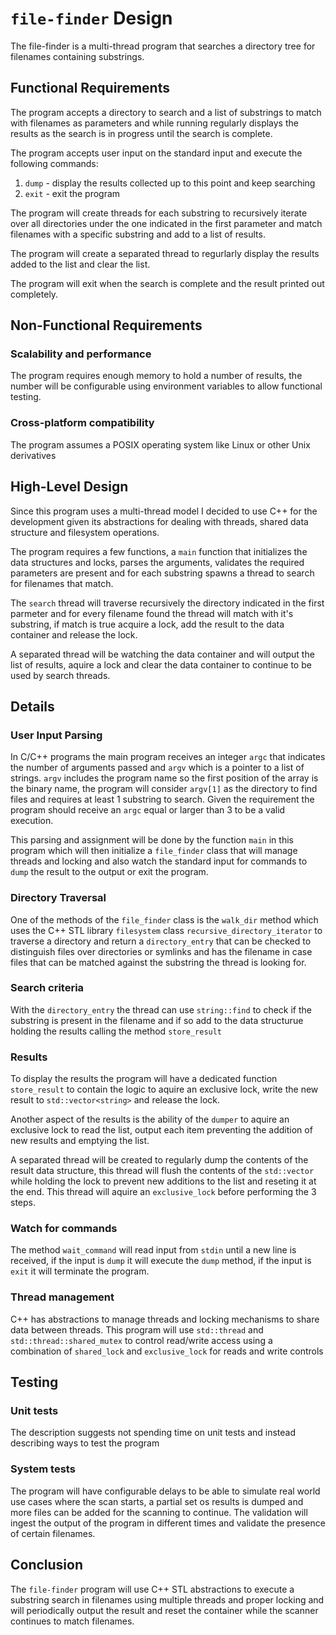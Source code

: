# `file-finder` Design

The file-finder is a multi-thread program that searches a directory tree for filenames containing substrings. 

## Functional Requirements

The program accepts a directory to search and a list of substrings to match with filenames as parameters and while running regularly displays the results as the search is in progress until the search is complete.

The program accepts user input on the standard input and execute the following commands:
1. `dump` - display the results collected up to this point and keep searching
2. `exit` - exit the program

The program will create threads for each substring to recursively iterate over all directories under the one indicated in the first parameter and match filenames with a specific substring and add to a list of results.

The program will create a separated thread to regurlarly display the results added to the list and clear the list.

The program will exit when the search is complete and the result printed out completely.

## Non-Functional Requirements

### Scalability and performance

The program requires enough memory to hold a number of results, the number will be configurable using environment variables to allow functional testing.


### Cross-platform compatibility

The program assumes a POSIX operating system like Linux or other Unix derivatives

## High-Level Design

Since this program uses a multi-thread model I decided to use C++ for the development given its abstractions for dealing with threads, shared data structure and filesystem operations.

The program requires a few functions, a `main` function that initializes the data structures and locks, parses the arguments, validates the required parameters are present and for each substring spawns a thread to search for filenames that match.

The `search` thread will traverse recursively the directory indicated in the first parmeter and for every filename found the thread will match with it's substring, if match is true acquire a lock, add the result to the data container and release the lock.

A separated thread will be watching the data container and will output the list of results, aquire a lock and clear the data container to continue to be used by search threads.

## Details

### User Input Parsing

In C/C++ programs the main program receives an integer `argc` that indicates the number of arguments passed and `argv` which is a pointer to a list of strings. `argv` includes the program name so the first position of the array is the binary name, the program will consider `argv[1]` as the directory to find files and requires at least 1 substring to search. Given the requirement the program should receive an `argc` equal or larger than 3 to be a valid execution.

This parsing and assignment will be done by the function `main` in this program which will then initialize a `file_finder` class that will manage threads and locking and also watch the standard input for commands to `dump` the result to the output or exit the program.

### Directory Traversal

One of the methods of the `file_finder` class is the `walk_dir` method which uses the C++ STL library `filesystem` class `recursive_directory_iterator` to traverse a directory and return a `directory_entry` that can be checked to distinguish files over directories or symlinks and has the filename in case files that can be matched against the substring the thread is looking for.

### Search criteria

With the `directory_entry` the thread can use `string::find` to check if the substring is present in the filename and if so add to the data structurue holding the results calling the method `store_result`

### Results

To display the results the program will have a dedicated function `store_result` to contain the logic to aquire an exclusive lock, write the new result to `std::vector<string>` and release the lock.

Another aspect of the results is the ability of the `dumper` to aquire an exclusive lock to read the list, output each item preventing the addition of new results and emptying the list.

A separated thread will be created to regularly dump the contents of the result data structure, this thread will flush the contents of the `std::vector` while holding the lock to prevent new additions to the list and reseting it at the end. This thread will aquire an `exclusive_lock` before performing the 3 steps.

### Watch for commands

The method `wait_command` will read input from `stdin` until a new line is received, if the input is `dump` it will execute the `dump` method, if the input is `exit` it will terminate the program.

### Thread management

C++ has abstractions to manage threads and locking mechanisms to share data between threads. This program will use `std::thread` and `std::thread::shared_mutex` to control read/write access using a combination of `shared_lock` and `exclusive_lock` for reads and write controls

## Testing

### Unit tests

The description suggests not spending time on unit tests and instead describing ways to test the program

### System tests

The program will have configurable delays to be able to simulate real world use cases where the scan starts, a partial set os results is dumped and more files can be added for the scanning to continue. The validation will ingest the output of the program in different times and validate the presence of certain filenames.

## Conclusion

The `file-finder` program will use C++ STL abstractions to execute a substring search in filenames using multiple threads and proper locking and will periodically output the result and reset the container while the scanner continues to match filenames.

